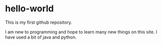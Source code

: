 # hello-world
This is my first github repository.

I am new to programming and hope to learn many new things on this site. I have used a bit of java and python.
